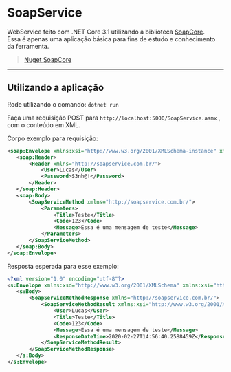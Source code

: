 # SoapService

WebService feito com .NET Core 3.1 utilizando a biblioteca [SoapCore](https://github.com/DigDes/SoapCore).  
Essa é apenas uma aplicação básica para fins de estudo e conhecimento da ferramenta.

> [Nuget SoapCore](https://www.nuget.org/packages/SoapCore/)

---

## Utilizando a aplicação

Rode utilizando o comando: `dotnet run`

Faça uma requisição POST para `http://localhost:5000/SoapService.asmx` , com o conteúdo em XML.

Corpo exemplo para requisição:

```xml
<soap:Envelope xmlns:xsi="http://www.w3.org/2001/XMLSchema-instance" xmlns:xsd="http://www.w3.org/2001/XMLSchema" xmlns:soap="http://schemas.xmlsoap.org/soap/envelope/">
   <soap:Header>
       <Header xmlns="http://soapservice.com.br/">
           <User>Lucas</User>
           <Password>S3nh@!</Password>
       </Header>
   </soap:Header>
   <soap:Body>
       <SoapServiceMethod xmlns="http://soapservice.com.br/">
           <Parameters>
               <Title>Teste</Title>
               <Code>123</Code>
               <Message>Essa é uma mensagem de teste</Message>
           </Parameters>
       </SoapServiceMethod>
   </soap:Body>
</soap:Envelope>
```

Resposta esperada para esse exemplo:

```xml
<?xml version="1.0" encoding="utf-8"?>
<s:Envelope xmlns:xsd="http://www.w3.org/2001/XMLSchema" xmlns:xsi="http://www.w3.org/2001/XMLSchema-instance" xmlns:s="http://schemas.xmlsoap.org/soap/envelope/">
   <s:Body>
       <SoapServiceMethodResponse xmlns="http://soapservice.com.br/">
           <SoapServiceMethodResult xmlns:xsi="http://www.w3.org/2001/XMLSchema-instance" xmlns:xsd="http://www.w3.org/2001/XMLSchema">
               <User>Lucas</User>
               <Title>Teste</Title>
               <Code>123</Code>
               <Message>Essa é uma mensagem de teste</Message>
               <ResponseDateTime>2020-02-27T14:56:40.2588459Z</ResponseDateTime>
           </SoapServiceMethodResult>
       </SoapServiceMethodResponse>
   </s:Body>
</s:Envelope>
```
